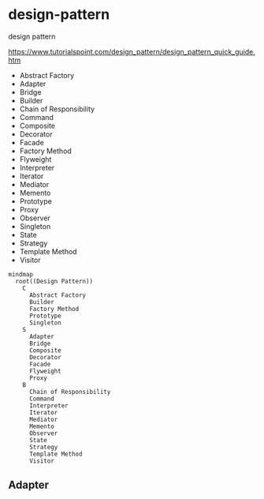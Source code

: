 # design-pattern
design pattern

https://www.tutorialspoint.com/design_pattern/design_pattern_quick_guide.htm


- Abstract Factory
- Adapter
- Bridge
- Builder
- Chain of Responsibility
- Command
- Composite
- Decorator
- Facade
- Factory Method
- Flyweight
- Interpreter
- Iterator
- Mediator
- Memento
- Prototype
- Proxy
- Observer
- Singleton
- State
- Strategy
- Template Method
- Visitor

```mermaid
mindmap
  root((Design Pattern))
    C
      Abstract Factory
      Builder
      Factory Method
      Prototype
      Singleton
    S
      Adapter
      Bridge
      Composite
      Decorator
      Facade
      Flyweight
      Proxy
    B
      Chain of Responsibility
      Command
      Interpreter
      Iterator
      Mediator
      Memento
      Observer
      State
      Strategy
      Template Method
      Visitor
```

## Adapter

